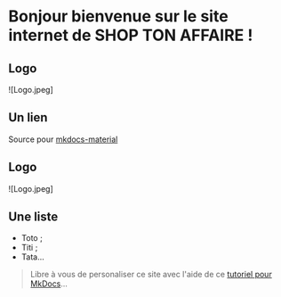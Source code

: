 # Bonjour bienvenue sur le site internet de SHOP TON AFFAIRE !
## Logo

![Logo.jpeg]

## Un lien
Source pour [mkdocs-material](https://squidfunk.github.io/mkdocs-material/)

## Logo
![Logo.jpeg]

## Une liste
- Toto ;
- Titi ;
- Tata...

> Libre à vous de personaliser ce site avec l'aide de ce [tutoriel pour MkDocs](https://github.com/ericECmorlaix/adn-Tutoriel_site_web)...
